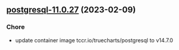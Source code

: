 

## [postgresql-11.0.27](https://github.com/truecharts/charts/compare/postgresql-11.0.26...postgresql-11.0.27) (2023-02-09)

### Chore

- update container image tccr.io/truecharts/postgresql to v14.7.0
  
  